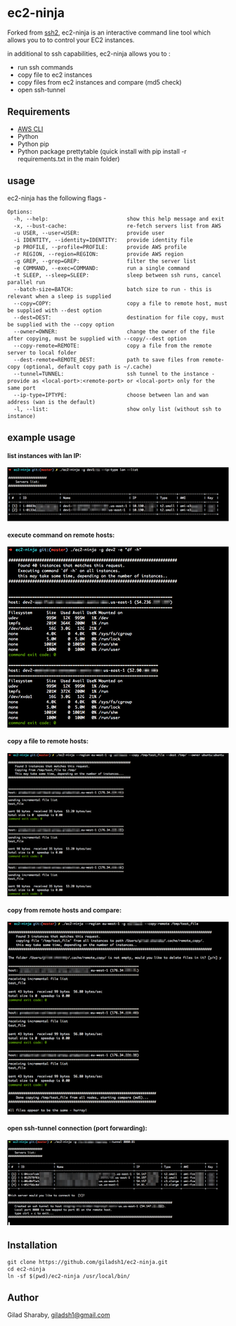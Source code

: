 # ec2-ninja
Forked from [ssh2](https://github.com/soheil/ssh2), ec2-ninja is an interactive command line tool which allows you to to control your EC2 instances.

in additional to ssh capabilities, ec2-ninja allows you to :
* run ssh commands
* copy file to ec2 instances
* copy files from ec2 instances and compare (md5 check)
* open ssh-tunnel

## Requirements
* [AWS CLI](https://aws.amazon.com/cli/)
* Python
* Python pip
* Python package prettytable (quick install with pip install -r requirements.txt in the main folder)

## usage
ec2-ninja has the following flags -

```
Options:
  -h, --help:                         show this help message and exit
  -x, --bust-cache:                   re-fetch servers list from AWS
  -u USER, --user=USER:               provide user
  -i IDENTITY, --identity=IDENTITY:   provide identity file
  -p PROFILE, --profile=PROFILE:      provide AWS profile
  -r REGION, --region=REGION:         provide AWS region
  -g GREP, --grep=GREP:               filter the server list
  -e COMMAND, --exec=COMMAND:         run a single command
  -t SLEEP, --sleep=SLEEP:            sleep between ssh runs, cancel parallel run
  --batch-size=BATCH:                 batch size to run - this is relevant when a sleep is supplied
  --copy=COPY:                        copy a file to remote host, must be supplied with --dest option
  --dest=DEST:                        destination for file copy, must be supplied with the --copy option
  --owner=OWNER:                      change the owner of the file after copying, must be supplied with --copy/--dest option
  --copy-remote=REMOTE:               copy a file from the remote server to local folder
  --dest-remote=REMOTE_DEST:          path to save files from remote-copy (optional, default copy path is ~/.cache)
  --tunnel=TUNNEL:                    ssh tunnel to the instance - provide as <local-port>:<remote-port> or <local-port> only for the same port
  --ip-type=IPTYPE:                   choose between lan and wan address (wan is the default)
  -l, --list:                         show only list (without ssh to instance)
```

## example usage

#### list instances with lan IP:
![](docs/lan_ip.png)

#### execute command on remote hosts:
![](docs/execute_command.png)

#### copy a file to remote hosts:
![](docs/copy_file.png)

#### copy from remote hosts and compare:
![](docs/copy_from_remote.png)

#### open ssh-tunnel connection (port forwarding):
![](docs/ssh-tunnel.png)


## Installation
```
git clone https://github.com/giladsh1/ec2-ninja.git
cd ec2-ninja
ln -sf $(pwd)/ec2-ninja /usr/local/bin/
```

## Author
Gilad Sharaby, giladsh1@gmail.com
